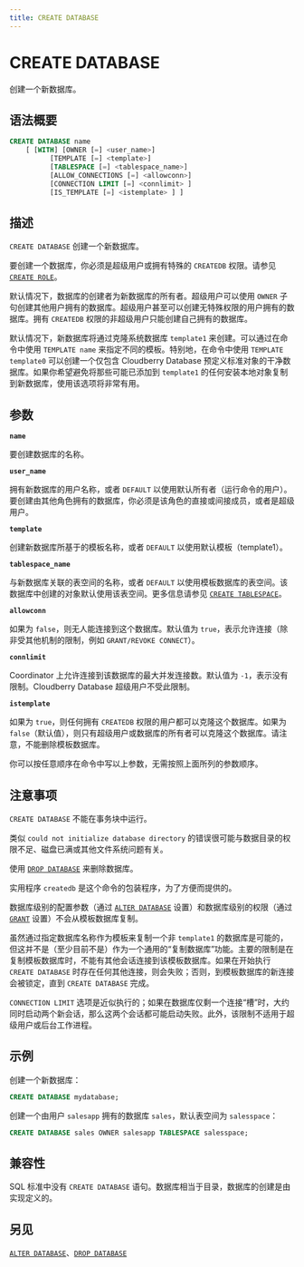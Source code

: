 ```yaml
---
title: CREATE DATABASE
---
```


# CREATE DATABASE

创建一个新数据库。

## 语法概要

```sql
CREATE DATABASE name
    [ [WITH] [OWNER [=] <user_name>]
          [TEMPLATE [=] <template>]
          [TABLESPACE [=] <tablespace_name>]
          [ALLOW_CONNECTIONS [=] <allowconn>]
          [CONNECTION LIMIT [=] <connlimit> ]
          [IS_TEMPLATE [=] <istemplate> ] ]
```

## 描述

`CREATE DATABASE` 创建一个新数据库。

要创建一个数据库，你必须是超级用户或拥有特殊的 `CREATEDB` 权限。请参见 [`CREATE ROLE`](https://github.com/cloudberrydb/cloudberrydb-site/blob/cbdb-doc-validation/docs/sql-stmts/create-role.md)。

默认情况下，数据库的创建者为新数据库的所有者。超级用户可以使用 `OWNER` 子句创建其他用户拥有的数据库。超级用户甚至可以创建无特殊权限的用户拥有的数据库。拥有 `CREATEDB` 权限的非超级用户只能创建自己拥有的数据库。

默认情况下，新数据库将通过克隆系统数据库 `template1` 来创建。可以通过在命令中使用 `TEMPLATE name` 来指定不同的模板。特别地，在命令中使用 `TEMPLATE template0` 可以创建一个仅包含 Cloudberry Database 预定义标准对象的干净数据库。如果你希望避免将那些可能已添加到 `template1` 的任何安装本地对象复制到新数据库，使用该选项将非常有用。

## 参数

**`name`**

要创建数据库的名称。

**`user_name`**

拥有新数据库的用户名称，或者 `DEFAULT` 以使用默认所有者（运行命令的用户）。要创建由其他角色拥有的数据库，你必须是该角色的直接或间接成员，或者是超级用户。

**`template`**

创建新数据库所基于的模板名称，或者 `DEFAULT` 以使用默认模板（template1）。

**`tablespace_name`**

与新数据库关联的表空间的名称，或者 `DEFAULT` 以使用模板数据库的表空间。该数据库中创建的对象默认使用该表空间。更多信息请参见 [`CREATE TABLESPACE`](/i18n/zh/docusaurus-plugin-content-docs/current/sql-stmts/create-tablespace.md)。

**`allowconn`**

如果为 `false`，则无人能连接到这个数据库。默认值为 `true`，表示允许连接（除非受其他机制的限制，例如 `GRANT/REVOKE CONNECT`）。

**`connlimit`**

Coordinator 上允许连接到该数据库的最大并发连接数。默认值为 `-1`，表示没有限制。Cloudberry Database 超级用户不受此限制。

**`istemplate`**

如果为 `true`，则任何拥有 `CREATEDB` 权限的用户都可以克隆这个数据库。如果为 `false`（默认值），则只有超级用户或数据库的所有者可以克隆这个数据库。请注意，不能删除模板数据库。

你可以按任意顺序在命令中写以上参数，无需按照上面所列的参数顺序。

## 注意事项

`CREATE DATABASE` 不能在事务块中运行。

类似 `could not initialize database directory` 的错误很可能与数据目录的权限不足、磁盘已满或其他文件系统问题有关。

使用 [`DROP DATABASE`](/i18n/zh/docusaurus-plugin-content-docs/current/sql-stmts/drop-database.md) 来删除数据库。

实用程序 `createdb` 是这个命令的包装程序，为了方便而提供的。

数据库级别的配置参数（通过 [`ALTER DATABASE`](/i18n/zh/docusaurus-plugin-content-docs/current/sql-stmts/alter-database.md) 设置）和数据库级别的权限（通过 [`GRANT`](https://github.com/cloudberrydb/cloudberrydb-site/blob/cbdb-doc-validation/docs/sql-stmts/grant.md) 设置）不会从模板数据库复制。

虽然通过指定数据库名称作为模板来复制一个非 `template1` 的数据库是可能的，但这并不是（至少目前不是）作为一个通用的“复制数据库”功能。主要的限制是在复制模板数据库时，不能有其他会话连接到该模板数据库。如果在开始执行 `CREATE DATABASE` 时存在任何其他连接，则会失败；否则，到模板数据库的新连接会被锁定，直到 `CREATE DATABASE` 完成。

`CONNECTION LIMIT` 选项是近似执行的；如果在数据库仅剩一个连接“槽”时，大约同时启动两个新会话，那么这两个会话都可能启动失败。此外，该限制不适用于超级用户或后台工作进程。

## 示例

创建一个新数据库：

```sql
CREATE DATABASE mydatabase;
```

创建一个由用户 `salesapp` 拥有的数据库 `sales`，默认表空间为 `salesspace`：

```sql
CREATE DATABASE sales OWNER salesapp TABLESPACE salesspace;
```

## 兼容性

SQL 标准中没有 `CREATE DATABASE` 语句。数据库相当于目录，数据库的创建是由实现定义的。

## 另见

[`ALTER DATABASE`](/i18n/zh/docusaurus-plugin-content-docs/current/sql-stmts/alter-database.md)、[`DROP DATABASE`](/i18n/zh/docusaurus-plugin-content-docs/current/sql-stmts/drop-database.md)

